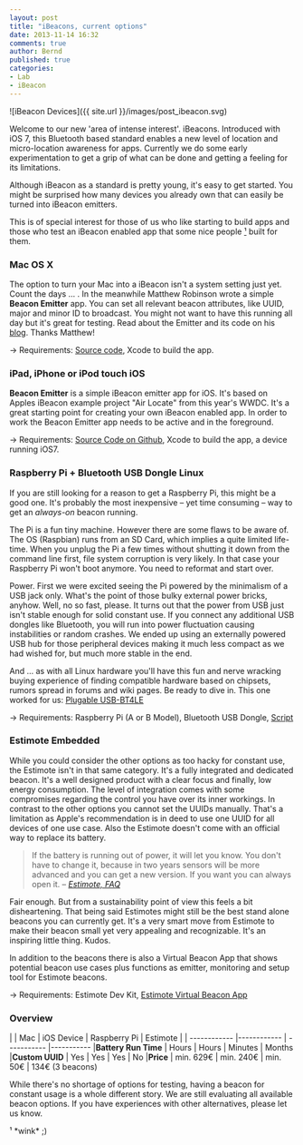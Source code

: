 ```yaml
---
layout: post
title: "iBeacons, current options"
date: 2013-11-14 16:32
comments: true
author: Bernd
published: true
categories:
- Lab
- iBeacon
---
```


![iBeacon Devices]({{ site.url }}/images/post_ibeacon.svg)

Welcome to our new 'area of intense interest'. iBeacons. Introduced with iOS 7, this Bluetooth based standard enables a new level of location and micro-location awareness for  apps. Currently we do some early experimentation to get a grip of what can be done and getting a feeling for its limitations.

Although iBeacon as a standard is pretty young, it's easy to get started. You might be surprised how many devices you already own that can easily be turned into iBeacon emitters.

This is of special interest for those of us who like starting to build apps and those who test an iBeacon enabled app that some nice people <a href="#peoplemakingapps">¹</a> built for them.

### Mac <span class="marker-thin">OS X</span>

The option to turn your Mac into a iBeacon isn't a system setting just yet. Count the days … . In the meanwhile Matthew Robinson wrote a simple **Beacon Emitter** app. You can set all relevant beacon attributes, like UUID, major and minor ID to broadcast. You might not want to have this running all day but it's great for testing. Read about the Emitter and its code on his [blog](http://www.blendedcocoa.com/blog/2013/11/02/mavericks-as-an-ibeacon/). Thanks Matthew!

→ Requirements: [Source code](https://github.com/mttrb/BeaconOSX), Xcode to build the app.

### iPad, iPhone or iPod touch <span class="marker-thin">iOS</span>

**Beacon Emitter** is a simple iBeacon emitter app for iOS. It's based on Apples iBeacon example project "Air Locate" from this year's WWDC. It's a great starting point for creating your own iBeacon enabled app. In order to work the Beacon Emitter app needs to be active and in the foreground.

→ Requirements: [Source Code on Github](https://github.com/ohrobot/BeaconEmitter), Xcode to build the app, a device running iOS7.

### Raspberry Pi + Bluetooth USB Dongle <span class="marker-thin">Linux</span>

If you are still looking for a reason to get a Raspberry Pi, this might be a good one. It's probably the most inexpensive – yet time consuming – way to get an _always-on_ beacon running.

The Pi is a fun tiny machine. However there are some flaws to be aware of. The OS (Raspbian) runs from an SD Card, which implies a quite limited life-time. When you unplug the Pi a few times without shutting it down from the command line first, file system corruption is very likely. In that case your Raspberry Pi won't boot anymore. You need to reformat and start over.

Power. First we were excited seeing the Pi powered by the minimalism of a USB jack only. What's the point of those bulky external power bricks, anyhow. Well, no so fast, please. It turns out that the power from USB just isn't stable enough for solid constant use. If you connect any additional USB dongles like Bluetooth, you will run into power fluctuation causing instabilities or random crashes. We ended up using an externally powered USB hub for those peripheral devices making it much less compact as we had wished for, but much more stable in the end.

And ... as with all Linux hardware you'll have this fun and nerve wracking buying experience of finding compatible hardware based on chipsets, rumors spread in forums and wiki pages. Be ready to dive in. This one worked for us: [Plugable USB-BT4LE](http://plugable.com/products/usb-bt4le)

→ Requirements: Raspberry Pi (A or B Model), Bluetooth USB Dongle, [Script](http://developer.radiusnetworks.com/2013/10/09/how-to-make-an-ibeacon-out-of-a-raspberry-pi.html)

### Estimote <span class="marker-thin">Embedded</span>

While you could consider the other options as too hacky for constant use, the Estimote isn't in that same category. It's a fully integrated and dedicated beacon. It's a well designed product with a clear focus and finally, low energy consumption. The level of integration comes with some compromises regarding the control you have over its inner workings. In contrast to the other options you cannot set the UUIDs manually. That's a limitation as Apple's recommendation is in deed to use one UUID for all devices of one use case. Also the Estimote doesn't come with an official way to replace its battery.

> If the battery is running out of power, it will let you know. You don't have to change it, because in two years sensors will be more advanced and you can get a new version. If you want you can always open it. – _[Estimote, FAQ](http://estimote.com)_

Fair enough. But from a sustainability point of view this feels a bit disheartening. That being said Estimotes might still be the best stand alone beacons you can currently get. It's a very smart move from Estimote to make their beacon small yet very appealing and recognizable. It's an inspiring little thing. Kudos.

In addition to the beacons there is also a Virtual Beacon App that shows potential beacon use cases plus functions as emitter, monitoring and setup tool for Estimote beacons.

→ Requirements: Estimote Dev Kit, [Estimote Virtual Beacon App](https://itunes.apple.com/us/app/estimote-virtual-beacon/id686915066)

### Overview

| 					|  Mac	 		| iOS Device 	| Raspberry Pi 	| Estimote
|					| ------------ 	|------------ 	| ----------- 	|-----------
|**Battery Run Time**	| Hours			|	Hours		|	Minutes		|	Months
|**Custom UUID**		| Yes			|	Yes			| Yes			|	No
|**Price**				| min. 629€	 	|	min. 240€	| min. 50€		|	134€ (3 beacons)



While there's no shortage of options for testing, having a beacon for constant usage is a whole different story. We are still evaluating all available beacon options. If you have experiences with other alternatives, please let us know.

<p id="peoplemakingapps">¹ *wink* ;)</p>
